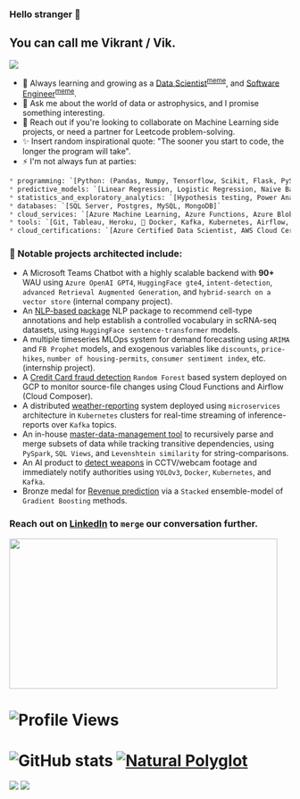 ### Hello stranger 👋

<h2>You can call me Vikrant / Vik.</h2>


<img src="https://www.theclickreader.com/wp-content/uploads/2021/09/ezw21iggyhr61.jpg">

- 🌱 Always learning and growing as a [Data Scientist](https://github.com/vikrantdeshpande09876/Credit_Card_Fraud_Detection)<sup><a href="https://i.pinimg.com/originals/31/9c/01/319c01608b5b7d0d9b6b875f39ae6938.jpg">meme</a></sup>, and [Software Engineer](https://github.com/airavata-courses/scapsulators)<sup><a href="https://i.chzbgr.com/full/9340630784/h357E9FA4/text-when-you-write-10-lines-of-code-without-searching-on-google-itaint-much-but-its-honest-work">meme</a></sup>.
- 💬 Ask me about the world of data or astrophysics, and I promise something interesting.
- 👯 Reach out if you're looking to collaborate on Machine Learning side projects, or need a partner for Leetcode problem-solving.
- ✨ Insert random inspirational quote: "The sooner you start to code, the longer the program will take".
- ⚡ I'm not always fun at parties:

```python
* programming: `[Python: (Pandas, Numpy, Tensorflow, Scikit, Flask, PySpark, Airflow, BeautifulSoup, etc.), R (ggplot, Tidyverse, etc.), SQL, Java (SpringBoot), Linux Bash Scripting, Javascript]`
* predictive_models: `[Linear Regression, Logistic Regression, Naive Bayes, SVM, Decision Trees, Random Forest, Gaussian Mixture Models, K-Means, Gradient Boosted models, Convolutional Neural Networks, LSTM, Transformers]`
* statistics_and_exploratory_analytics: `[Hypothesis testing, Power Analyses, Mixed-effect modeling & regression analyses, A/B Testing, ANOVA]`
* databases: `[SQL Server, Postgres, MySQL, MongoDB]`
* cloud_services: `[Azure Machine Learning, Azure Functions, Azure Blob Storage, GCP Cloud Functions, Google Cloud Composer, Google Cloud Storage, AWS S3, RDS, Sagemaker]`
* tools: `[Git, Tableau, Heroku, 🐳 Docker, Kafka, Kubernetes, Airflow, Informatica workflows, Jira, Bitbucket, Postman]`
* cloud_certifications: `[Azure Certified Data Scientist, AWS Cloud Certified Practitioner, Deep Learning Specialization]`
```

### 🔭 Notable projects architected include:

* A Microsoft Teams Chatbot with a highly scalable backend with **90+** WAU using `Azure OpenAI GPT4`, `HuggingFace gte4`, `intent-detection`, `advanced Retrieval Augmented Generation`, and `hybrid-search on a vector store` (internal company project).
* An [NLP-based package](https://github.com/hubmapconsortium/asctb-ct-label-mapper) NLP package to recommend cell-type annotations and help establish a controlled vocabulary in scRNA-seq datasets, using `HuggingFace sentence-transformer` models.
* A multiple timeseries MLOps system for demand forecasting using `ARIMA` and `FB Prophet` models, and exogenous variables like `discounts`, `price-hikes`, `number of housing-permits`, `consumer sentiment index`, etc. (internship project).
* A [Credit Card fraud detection](https://github.com/vikrantdeshpande09876/Credit_Card_Fraud_Detection) `Random Forest` based system deployed on GCP to monitor source-file changes using Cloud Functions and Airflow (Cloud Composer).
* A distributed [weather-reporting](https://github.com/airavata-courses/scapsulators) system deployed using `microservices` architecture in `Kubernetes` clusters for real-time streaming of inference-reports over `Kafka` topics.
* An in-house [master-data-management tool](https://github.com/vikrantdeshpande09876/Masterize_Hospital_Entities) to recursively parse and merge subsets of data while tracking transitive dependencies, using `PySpark`, `SQL Views`, and `Levenshtein similarity` for string-comparisons.
* An AI product to [detect weapons](https://github.com/vikrantdeshpande09876/Weapons-Detector-WUPHF) in CCTV/webcam footage and immediately notify authorities using `YOLOv3`, `Docker`, `Kubernetes`, and `Kafka`.
* Bronze medal for [Revenue prediction](https://www.kaggle.com/vikrantdeshpande098/gstore-cust-revenue-prediction) via a `Stacked` ensemble-model of `Gradient Boosting` methods.


### Reach out on [LinkedIn](https://www.linkedin.com/in/vikrant-deshpande/) to `merge` our conversation further.

<img src="https://c.tenor.com/q9mxm8_8lG4AAAAd/git-merge-git.gif" width="480" height="269"></img>

# ![Profile Views](https://komarev.com/ghpvc/?username=vikrantdeshpande09876)

# ![GitHub stats](https://github-readme-stats.vercel.app/api?username=vikrantdeshpande09876&show_icons=true&theme=dark) [![Natural Polyglot](https://github-readme-stats.vercel.app/api/top-langs/?username=vikrantdeshpande09876&layout=compact&theme=dark)](https://github.com/anuraghazra/github-readme-stats)

[<img src="https://img.shields.io/badge/LinkedIn-0077B5?style=for-the-badge&logo=linkedin&logoColor=white" />](https://www.linkedin.com/in/vikrant-deshpande/) [<img src="https://img.shields.io/badge/GitHub-100000?style=for-the-badge&logo=github&logoColor=white" />](https://github.com/vikrantdeshpande09876/)
